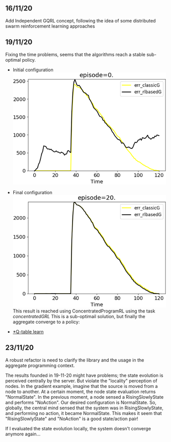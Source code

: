 ## 16/11/20
Add Independent GQRL concept, following the idea of some distributed swarm reinforcement learning approaches

## 19/11/20
Fixing the time problems, seems that the algorithms reach a stable sub-optimal policy.
 * Initial configuration ![image](result/19-11-20/concentrated_episode-0..png)
 * Final configuration ![image](result/19-11-20/concentrated_episode-20..png)
This result is reached using ConcentratedProgramRL using the task *concentratedGRL*
This is a sub-optimail solution, but finally the aggregate converge to a policy:

 * [*Q-table learn]()
  
## 23/11/20
A robust refactor is need to clarify the library and the usage in the aggregate programming context. 

The results founded in 19-11-20 might have problems; the state evolution is perceived centrally by the server.
But violate the "locality" perception of nodes. In the gradient example, imagine that the source is moved
from a node to another. At a certain moment, the node state 
evaluation returns "NormalState". In the previous moment,
a node sensed a RisingSlowlyState and performs "NoAction". 
Our desired configuration is NormalState. 
So, globally, the central mind sensed that the system was 
in RisingSlowlyState, and performing no action, it became 
NormalState. This makes it seem that "RisingSlowlyState" and 
"NoAction" is a good state/action pair!

If I evaluated the state evolution locally, the system doesn't converge anymore again...